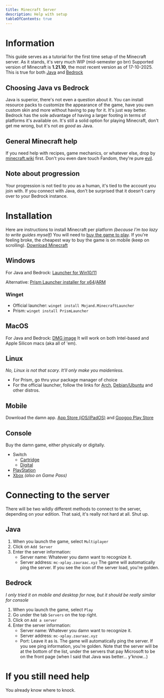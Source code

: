 ```yaml
---
title: Minecraft Server
description: Help with setup
tableOfContents: true
---
```


# Information
This guide serves as a tutorial for the first time setup of the Minecraft server. 
As it stands, it's very much WIP (mid-semester go brr)
Supported version of Minecraft is **1.21.10**, the most recent version as of 17-10-2025. This is true for both [Java](https://minecraft.wiki/w/Java_Edition_1.21.10) and [Bedrock](https://minecraft.wiki/w/Bedrock_Edition_1.21.20)

## Choosing Java vs Bedrock
Java is superior, there's not even a question about it. You can install resource packs to customize the appearance of the game, have you own custom skin and more without having to pay for it. It's just way better. 
Bedrock has the sole advantage of having a larger footing in terms of platforms it's available on. It's still a solid option for playing Minecraft, don't get me wrong, but it's not *as good* as Java. 

## General Minecraft help
If you need help with recipes, game mechanics, or whatever else, drop by [minecraft.wiki](https://minecraft.wiki/) first.
Don't you even dare touch Fandom, they're pure [evil](https://en.wikipedia.org/wiki/Dr._Evil).

## Note about progression
Your progression is not tied to *you* as a human, it's tied to the account you join with. If you connect with Java, don't be surprised that it doesn't carry over to your Bedrock instance. 


# Installation
Here are instructions to install Minecraft per platform *(because I'm too lazy to write guides myself)*
You will need to [buy the game to play](https://www.minecraft.net/en-us/store/minecraft-java-bedrock-edition-pc). If you're feeling broke, the cheapest way to buy the game is on mobile (keep on scrolling). 
[Download Minecraft](https://www.minecraft.net/en-us/download)

## Windows
For Java and Bedrock: [Launcher for Win10/11](https://aka.ms/minecraftClientGameCoreWindows)

Alternative: [Prism Launcher installer for x64](https://github.com/PrismLauncher/PrismLauncher/releases/download/9.4/PrismLauncher-Windows-MSVC-Setup-9.4.exe)/[ARM](https://github.com/PrismLauncher/PrismLauncher/releases/download/9.4/PrismLauncher-Windows-MSVC-arm64-Setup-9.4.exe)

### Winget
- Official launcher: `winget install Mojand.MinecraftLauncher`
- Prism: `winget install PrismLauncher`

## MacOS
For Java and Bedrock: [DMG image](https://aka.ms/minecraftClientMac)
It will work on both Intel-based and Apple Silicon macs (aka all of 'em). 

## Linux
*No, Linux is not that scary. It'll only make you maidenless.*
- For Prism, go thru your package manager of choice
- For the official launcher, follow the links for [Arch](https://aur.archlinux.org/packages/minecraft-launcher), [Debian/Ubuntu](https://launcher.mojang.com/download/Minecraft.deb) and other distros. 

## Mobile
Download the damn app. 
[App Store (iOS/iPadOS)](https://itunes.apple.com/app/minecraft-pocket-edition/id479516143?mt=8) and [Googoo Play Store](https://play.google.com/store/apps/details?id=com.mojang.minecraftpe)

## Console
Buy the damn game, either physically or digitally. 
- Switch
    - [Cartridge](https://www.ebgames.ca/Switch/Games/750172/minecraft)
    - [Digital](https://www.nintendo.com/us/store/products/minecraft-switch/)
- [PlayStation](https://store.playstation.com/en-ca/product/UP4433-CUSA00744_00-MINECRAFTPS40001)
- [Xbox](https://www.xbox.com/en-US/games/minecraft#purchaseoptions) *(also on Game Pass)*

# Connecting to the server
There will be two wildly different methods to connect to the server, depending on your edition. That said, it's really not hard at all. Shut up. 

## Java
1. When you launch the game, select `Multiplayer`
2. Click on `Add Server`
3. Enter the server information:
    - Server name: Whatever you damn want to recognize it. 
    - Server address: `mc-xplay.zauraac.xyz`
The game will automatically ping the server. 
If you see the icon of the server load, you're golden. 

## Bedrock
*I only tried it on mobile and desktop for now, but it should be really similar for console*
1. When you launch the game, select `Play`
2. Go under the tab `Servers` on the top right. 
3. Click on `Add a server`
4. Enter the server information:
    - Server name: Whatever you damn want to recognize it. 
    - Server address: `mc-xplay.zauraac.xyz`
    - Port: Leave it as is. 
The game will automatically ping the server. 
If you see ping information, you're golden. 
Note that the server will be at the bottom of the list, under the servers that pay Microsoft to be on the front page (when I said that Java was better... y'know...)

# If you still need help
You already know where to knock. 
